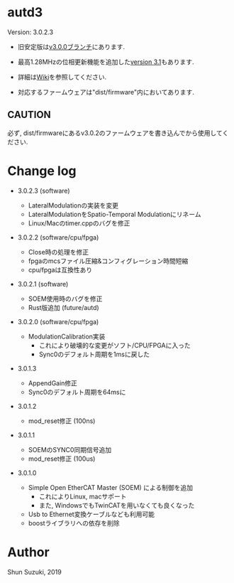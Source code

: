 # autd3 #

Version: 3.0.2.3

* 旧安定版は[v3.0.0ブランチ](https://github.com/shinolab/autd3-library-software/tree/v3.0.0)にあります.
* 最高1.28MHzの位相更新機能を追加した[version 3.1](https://github.com/shinolab/autd3-library-software/tree/v3.1)もあります.

* 詳細は[Wiki](https://github.com/shinolab/autd3-library-software/wiki)を参照してください.

* 対応するファームウェアは"dist/firmware"内においてあります.

## CAUTION ##

必ず, dist/firmwareにあるv3.0.2のファームウェアを書き込んでから使用してください.

# Change log

* 3.0.2.3 (software)
    * LateralModulationの実装を変更
    * LateralModulationをSpatio-Temporal Modulationにリネーム
    * Linux/Macのtimer.cppのバグを修正

* 3.0.2.2 (software/cpu/fpga)
    * Close時の処理を修正
    * fpgaのmcsファイル圧縮&コンフィグレーション時間短縮
    * cpu/fpgaは互換性あり

* 3.0.2.1 (software)
    * SOEM使用時のバグを修正
    * Rust版追加 (future/autd)

* 3.0.2.0 (software/cpu/fpga)
    * ModulationCalibration実装
        * これにより破壊的な変更がソフト/CPU/FPGAに入った
        * Sync0のデフォルト周期を1msに戻した

* 3.0.1.3
    * AppendGain修正
    * Sync0のデフォルト周期を64msに

* 3.0.1.2
    * mod_reset修正 (100ns)

* 3.0.1.1
    * SOEMのSYNC0同期信号追加
    * mod_reset修正 (100us)

* 3.0.1.0
    * Simple Open EtherCAT Master (SOEM) による制御を追加 
        * これによりLinux, macサポート
        * また, WindowsでもTwinCATを用いなくても良くなった
    * Usb to Ethernet変換ケーブルなども利用可能
    * boostライブラリへの依存を削除

# Author #

Shun Suzuki, 2019
